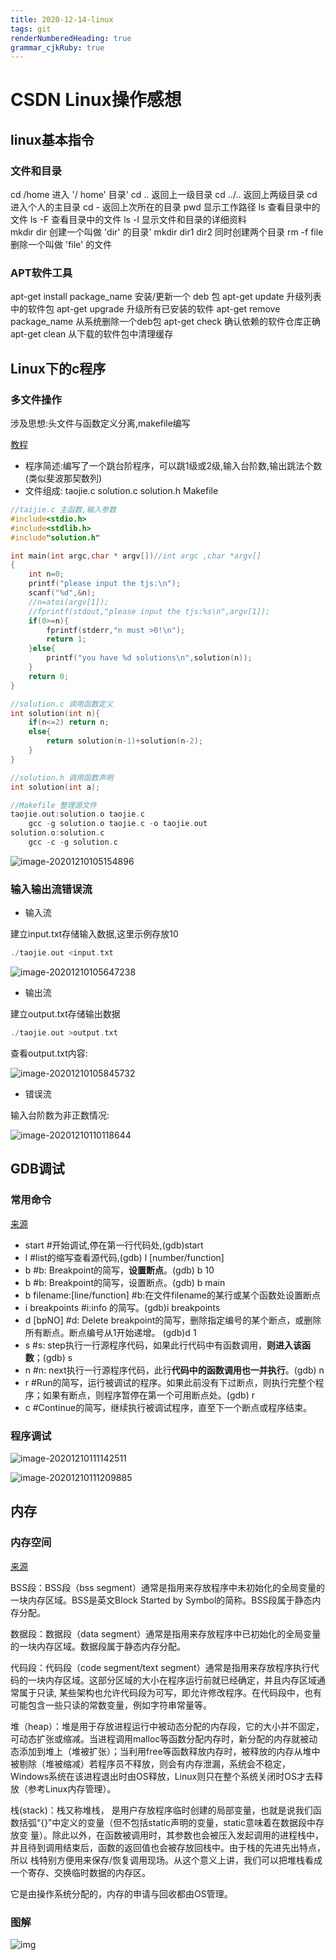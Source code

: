 ```yaml
---
title: 2020-12-14-linux
tags: git
renderNumberedHeading: true
grammar_cjkRuby: true
---
```

# CSDN Linux操作感想

## linux基本指令

### 文件和目录

cd /home 进入 '/ home' 目录' 
cd .. 返回上一级目录 
cd ../.. 返回上两级目录 
cd 进入个人的主目录 
cd - 返回上次所在的目录 
pwd 显示工作路径 
ls 查看目录中的文件 
ls -F 查看目录中的文件 
ls -l 显示文件和目录的详细资料  
mkdir dir 创建一个叫做 'dir' 的目录' 
mkdir dir1 dir2 同时创建两个目录 
rm -f file 删除一个叫做 'file' 的文件



### APT软件工具

apt-get install package_name 安装/更新一个 deb 包 
apt-get update 升级列表中的软件包 
apt-get upgrade 升级所有已安装的软件 
apt-get remove package_name 从系统删除一个deb包 
apt-get check 确认依赖的软件仓库正确 
apt-get clean 从下载的软件包中清理缓存 

## Linux下的c程序

### 多文件操作

涉及思想:头文件与函数定义分离,makefile编写

[教程](https://www.imooc.com/learn/248)

- 程序简述:编写了一个跳台阶程序，可以跳1级或2级,输入台阶数,输出跳法个数(类似斐波那契数列)
- 文件组成: taojie.c  solution.c solution.h Makefile

```c
//taijie.c 主函数,输入参数
#include<stdio.h>
#include<stdlib.h>
#include"solution.h"

int main(int argc,char * argv[])//int argc ,char *argv[]
{
	int n=0;
	printf("please input the tjs:\n");
	scanf("%d",&n);
	//n=atoi(argv[1]);
	//fprintf(stdout,"please input the tjs:%s\n",argv[1]);
	if(0>=n){
		fprintf(stderr,"n must >0!\n");
		return 1;
	}else{
		printf("you have %d solutions\n",solution(n));
	}
	return 0;
}
```

```c
//solution.c 调用函数定义
int solution(int n){
	if(n<=2) return n;
	else{
		return solution(n-1)+solution(n-2);
	}
}

```

```c
//solution.h 调用函数声明
int solution(int a);
```

```c
//Makefile 整理源文件
taojie.out:solution.o taojie.c
	gcc -g solution.o taojie.c -o taojie.out
solution.o:solution.c
	gcc -c -g solution.c

```

![image-20201210105154896](/home/wuqiushi/.config/Typora/typora-user-images/image-20201210105154896.png)

### 输入输出流错误流

- 输入流

建立input.txt存储输入数据,这里示例存放10

```c
./taojie.out <input.txt
```

![image-20201210105647238](/home/wuqiushi/.config/Typora/typora-user-images/image-20201210105647238.png)

- 输出流

建立output.txt存储输出数据

```c
./taojie.out >output.txt
```

查看output.txt内容:

![image-20201210105845732](/home/wuqiushi/.config/Typora/typora-user-images/image-20201210105845732.png)

- 错误流

输入台阶数为非正数情况:

![image-20201210110118644](/home/wuqiushi/.config/Typora/typora-user-images/image-20201210110118644.png)

## GDB调试

### 常用命令

[来源](https://blog.csdn.net/mercy_ps/article/details/81542986)

- start          #开始调试,停在第一行代码处,(gdb)start
- l              #list的缩写查看源代码,(gdb) l [number/function]
- b <lines>       #b: Breakpoint的简写，**设置断点**。(gdb) b 10
- b <func>       #b: Breakpoint的简写，设置断点。(gdb) b main
- b filename:[line/function] #b:在文件filename的某行或某个函数处设置断点
- i breakpoints #i:info 的简写。(gdb)i breakpoints
- d [bpNO]     #d: Delete breakpoint的简写，删除指定编号的某个断点，或删除所有断点。断点编号从1开始递增。 (gdb)d 1
- s           #s: step执行一行源程序代码，如果此行代码中有函数调用，**则进入该函数**；(gdb) s
- n            #n: next执行一行源程序代码，此行**代码中的函数调用也一并执行**。(gdb) n
- r            #Run的简写，运行被调试的程序。如果此前没有下过断点，则执行完整个程序；如果有断点，则程序暂停在第一个可用断点处。(gdb) r
- c            #Continue的简写，继续执行被调试程序，直至下一个断点或程序结束。



### 程序调试

![image-20201210111142511](/home/wuqiushi/.config/Typora/typora-user-images/image-20201210111142511.png)

![image-20201210111209885](/home/wuqiushi/.config/Typora/typora-user-images/image-20201210111209885.png)

## 内存

### 内存空间

[来源](https://blog.csdn.net/weixin_38233274/article/details/80321719)

BSS段：BSS段（bss segment）通常是指用来存放程序中未初始化的全局变量的一块内存区域。BSS是英文Block Started by Symbol的简称。BSS段属于静态内存分配。

数据段：数据段（data segment）通常是指用来存放程序中已初始化的全局变量的一块内存区域。数据段属于静态内存分配。

代码段：代码段（code segment/text segment）通常是指用来存放程序执行代码的一块内存区域。这部分区域的大小在程序运行前就已经确定，并且内存区域通常属于只读, 某些架构也允许代码段为可写，即允许修改程序。在代码段中，也有可能包含一些只读的常数变量，例如字符串常量等。

堆（heap）：堆是用于存放进程运行中被动态分配的内存段，它的大小并不固定，可动态扩张或缩减。当进程调用malloc等函数分配内存时，新分配的内存就被动态添加到堆上（堆被扩张）；当利用free等函数释放内存时，被释放的内存从堆中被剔除（堆被缩减）若程序员不释放，则会有内存泄漏，系统会不稳定，Windows系统在该进程退出时由OS释放，Linux则只在整个系统关闭时OS才去释放（参考Linux内存管理）。

栈(stack)：栈又称堆栈， 是用户存放程序临时创建的局部变量，也就是说我们函数括弧“{}”中定义的变量（但不包括static声明的变量，static意味着在数据段中存放变 量）。除此以外，在函数被调用时，其参数也会被压入发起调用的进程栈中，并且待到调用结束后，函数的返回值也会被存放回栈中。由于栈的先进先出特点，所以 栈特别方便用来保存/恢复调用现场。从这个意义上讲，我们可以把堆栈看成一个寄存、交换临时数据的内存区。

它是由操作系统分配的，内存的申请与回收都由OS管理。

### 图解

![img](https://img-blog.csdn.net/20160824202909498?watermark/2/text/aHR0cDovL2Jsb2cuY3Nkbi5uZXQv/font/5a6L5L2T/fontsize/400/fill/I0JBQkFCMA==/dissolve/70/gravity/Center)

